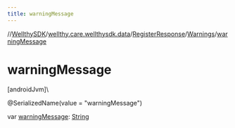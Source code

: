 ```yaml
---
title: warningMessage
---
```

//[WellthySDK](../../../../index.html)/[wellthy.care.wellthysdk.data](../../index.html)/[RegisterResponse](../index.html)/[Warnings](index.html)/[warningMessage](warning-message.html)



# warningMessage



[androidJvm]\




@SerializedName(value = "warningMessage")



var [warningMessage](warning-message.html): [String](https://kotlinlang.org/api/latest/jvm/stdlib/kotlin/-string/index.html)




